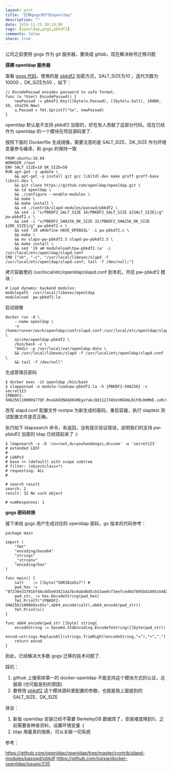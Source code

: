```yaml
---
layout: post
title: "迁移gogs用户到openldap"
description: ""
date: 2019-11-25 20:19:00
tags: [openldap,gogs,pbkdf2]
comments: false
share: true
---
```


公司之前使用 gogs 作为 git 服务器，要改成 gitlab，现在解决帐号迁移问题

**搭建 openldap 服务器**

查看 [gogs 代码](https://github.com/gogs/gogs/blob/master/internal/db/user.go#L324)，使用的是 [pbkdf2](https://www.php.net/manual/zh/function.hash-pbkdf2.php) 加密方式，SALT_SIZE为10 ，迭代次数为10000 ，DK_SIZE为50 ，如下：

```在
// EncodePasswd encodes password to safe format.
func (u *User) EncodePasswd() {
	newPasswd := pbkdf2.Key([]byte(u.Passwd), []byte(u.Salt), 10000, 50, sha256.New)
	u.Passwd = fmt.Sprintf("%x", newPasswd)
}
```
openldap 默认是不支持 pbkdf2 加密的，好在有人贡献了这部分代码，现在已经作为 openldap 的一个模块在项目源码里了.

按照下面的 Dockerfile 生成镜像，需要注意的是 SALT_SIZE、DK_SIZE 作为环境变量参与编译，和 gogs 的保持一致


```
FROM ubuntu:18.04
WORKDIR /root
ENV SALT_SIZE=10 DK_SIZE=50
RUN apt-get -y update \
    && apt-get -y install git gcc libltdl-dev make groff groff-base libssl-dev \
    && git clone https://github.com/openldap/openldap.git \
    && cd openldap \
    && ./configure --enable-modules \
    && make \
    && make install \
    && cd ./contrib/slapd-modules/passwd/pbkdf2 \
    && sed -i "s/PBKDF2_SALT_SIZE 16/PBKDF2_SALT_SIZE ${SALT_SIZE}/g" pw-pbkdf2.c \
    && sed -i "s/PBKDF2_SHA256_DK_SIZE 32/PBKDF2_SHA256_DK_SIZE ${DK_SIZE}/g" pw-pbkdf2.c \
    && sed '19 a#define HAVE_OPENSSL' -i pw-pbkdf2.c \
    && make \
    && mv slapo-pw-pbkdf2.5 slapd-pw-pbkdf2.5 \                                
    && make install \
    && sed '19 a# moduleload\tpw-pbkdf2.la' -i /usr/local/etc/openldap/slapd.conf
CMD ["sh", "-c", "/usr/local/libexec/slapd -f /usr/local/etc/openldap/slapd.conf; tail -f /dev/null;"]
```
<!-- more -->

拷贝容器里的 /usr/local/etc/openldap/slapd.conf 到本机，开启 pw-pbkdf2 模块：

```
# Load dynamic backend modules:
modulepath	/usr/local/libexec/openldap
moduleload	pw-pbkdf2.la
```

启动镜像

```
docker run -d \
	--name openldap \
	-v /home/runner/work/openldap/conf/slapd.conf:/usr/local/etc/openldap/slapd.conf \
	airzhe/openldap:pbkdf2 \
	/bin/bash -c \
	"mkdir -p /usr/local/var/openldap-data \
	&& /usr/local/libexec/slapd -f /usr/local/etc/openldap/slapd.conf \
	&& tail -f /dev/null"
```

生成管理员密码

```
$ docker exec -it openldap /bin/bash
$ slappasswd -o module-load=pw-pbkdf2.la -h {PBKDF2-SHA256} -s secret123
{PBKDF2-SHA256}10000$77QF.RnoGk0ZNA$DKUREgxYak/Qd112JlW3eVNSOmLBih9L0mMmE.ioR/cha0KQTg7TQas/LpPuDDsq43Y
```

改写 slapd.conf 配置文件 rootpw 为新生成的密码，重启容器，执行 slaptest 测试配置文件是否正确。

执行如下 ldapsearch 命令，有返回，没有提示验证错误，说明我们的支持 pw-pbkdf2 加密的 ldap 已经搭起来了 :)

```
$ ldapsearch -x -D 'cn=root,dc=youhaodongxi,dc=com' -w 'secret123'
# extended LDIF
#
# LDAPv3
# base <> (default) with scope subtree
# filter: (objectclass=*)
# requesting: ALL
#

# search result
search: 2
result: 32 No such object

# numResponses: 1
```

**gogs 密码转换**

接下来给 gogs 用户生成对应的 openldap 密码，go 版本的代码参考：

```
package main

import (
    "fmt"
    "encoding/base64"
    "strings"
    _"strconv"
    "encoding/hex"
)

func main() {
    salt    := []byte("58R38iUGs7") #
    pwd_hex := "8f230e33791bf48cdd5e93d21da7bc6abd8d5cb53ae0cf3eefced0d7095b82d95a5482883aa03fdebafa16a5c865686172c7"
    pwd_str,_:= hex.DecodeString(pwd_hex)
    fmt.Printf("{PBKDF2-SHA256}10000$%s$%s",ab64_encode(salt),ab64_encode(pwd_str))
    fmt.Println()
}

func ab64_encode(pwd_str []byte) string{
    encodeString := base64.StdEncoding.EncodeToString([]byte(pwd_str))
    encod:=strings.ReplaceAll(strings.TrimRight(encodeString,"="),"+",".")
    return encod
}
```

到此，已经解决大多数 gogs 迁移的技术问题了.



踩坑：

1. github 上搜索排第一的 docker-openldap 不能支持这个模块方式的认证，总报错 (也可能是别的原因)
2. 要修改 [pbkdf2](https://github.com/openldap/openldap/tree/master/contrib/slapd-modules/passwd/pbkdf)  这个模块源码里配置的参数，也就是我上面提到的 SALT_SIZE、DK_SIZE

体会：

1. 新版 openldap 安装已经不需要 BerkeleyDB 数据库了，安装难度降到0，之前需要各种查资料，设置环境变量 :(
2. ldap 用着真的很爽，可以关联一切系统



参考：

 https://github.com/openldap/openldap/tree/master/contrib/slapd-modules/passwd/pbkdf
 https://github.com/osixia/docker-openldap/issues/235
